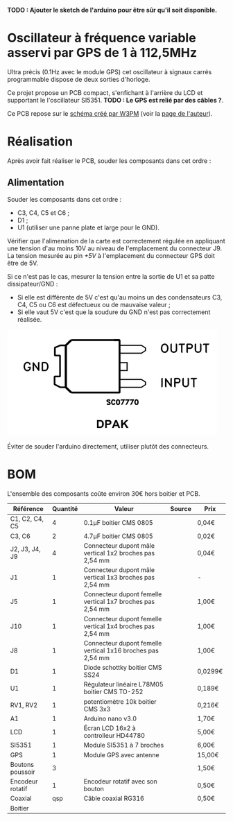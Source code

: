 **TODO : Ajouter le sketch de l'arduino pour être sûr qu'il soit disponible.**
# Oscillateur à fréquence variable asservi par GPS de 1 à 112,5MHz
Ultra précis (0.1Hz avec le module GPS) cet oscillateur à signaux carrés programmable dispose de deux sorties d'horloge.

Ce projet propose un PCB compact, s'enfichant à l'arrière du LCD et supportant le l'oscillateur SI5351. **TODO : Le GPS est relié par des câbles ?**.

Ce PCB repose sur le [schéma créé par W3PM](http://www.knology.net/~gmarcus/Si5351/Si5351_VFO_QEX.pdf) (voir la [page de l'auteur](http://www.knology.net/~gmarcus/)).


# Réalisation

Après avoir fait réaliser le PCB, souder les composants dans cet ordre :

## Alimentation
Souder les composants dans cet ordre :
- C3, C4, C5 et C6 ;
- D1 ;
- U1 (utiliser une panne plate et large pour le GND).

Vérifier que l'alimenation de la carte est correctement régulée en appliquant une tension d'au moins 10V au niveau de l'emplacement du connecteur J9. La tension mesurée au pin *+5V* à l'emplacement du connecteur GPS doit être de 5V.

Si ce n'est pas le cas, mesurer la tension entre la sortie de U1 et sa patte dissipateur/GND :
- Si elle est différente de 5V c'est qu'au moins un des condensateurs C3, C4, C5 ou C6 est défectueux ou de mauvaise valeur ;
- Si elle vaut 5V c'est que la soudure du GND n'est pas correctement réalisée.

![78M05](./assets/img/78M05.png)


Éviter de souder l'arduino directement, utiliser plutôt des connecteurs.

# BOM

L'ensemble des composants coûte environ 30€ hors boitier et PCB.

| Référence | Quantité | Valeur | Source | Prix |
|----|-----|-----|-----|-----|
| C1, C2, C4, C5 | 4 | 0.1µF boitier CMS 0805 || 0,04€ |
| C3, C6 | 2 | 4.7µF boitier CMS 0805 || 0,02€ |
| J2, J3, J4, J9 | 4 | Connecteur dupont mâle vertical 1x2 broches pas 2,54 mm || 0,04€ |
| J1 | 1 | Connecteur dupont mâle vertical 1x3 broches pas 2,54 mm || - |
| J5 | 1 | Connecteur dupont femelle vertical 1x7 broches pas 2,54 mm || 1,00€ |
| J10 | 1 | Connecteur dupont femelle vertical 1x4 broches pas 2,54 mm || 1,00€ |
| J8 | 1 | Connecteur dupont femelle vertical 1x16 broches pas 2,54 mm || 1,00€ |
| D1 | 1 | Diode schottky boitier CMS SS24 || 0,0299€ |
| U1 | 1 | Régulateur linéaire L78M05 boitier CMS TO-252 || 0,189€|
| RV1, RV2 | 1 | potentiomètre 10k boitier CMS 3x3 || 0,216€ |
| A1 | 1 | Arduino nano v3.0|| 1,70€|
| LCD | 1 | Écran LCD 16x2 à controlleur HD44780 || 5,00€ |
| SI5351 | 1 | Module SI5351 à 7 broches || 6,00€ |
| GPS | 1 | Module GPS avec antenne || 15,00€ |
| Boutons poussoir | 3 ||| 1,50€ |
| Encodeur rotatif | 1 | Encodeur rotatif avec son bouton || 0,50€ |
| Coaxial | qsp | Câble coaxial RG316 || 0,50€|
| Boitier |||||

